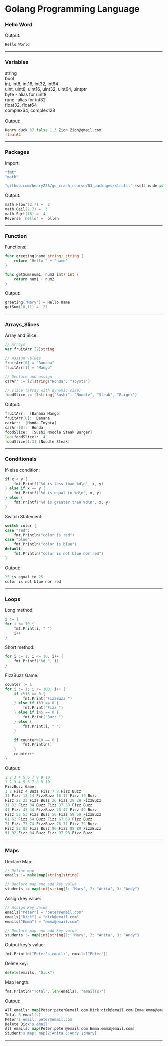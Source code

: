 # Golang Programming Language
### Hello Word  
Output:   
```go
Hello World
```

---

### Variables  
string  
bool  
int, int8, int16, int32, int64  
uint, uint8, uint16, uint32, uint64, uintptr  
byte - alias for uint8  
rune -alias for int32  
float32, float64  
complex64, complex128  
<br>
Output:  
```go
Henry duck 37 false 1.3 Zion Zion@gmail.com
float64
```

---  

### Packages  
Import:
```go
"fmt"
"math"

"github.com/henry226/go_crash_course/03_packages/strutil" (self made package)
``` 
Output:
```go
math.Floor(2.7) =  2
math.Ceil(2.7) =  3
math.Sqrt(16) =  4
Reverse 'hello' =  olleh
```

---

### Function
Functions:
```go
func greeting(name string) string {
	return "Hello " + "name"
}

func getSum(num1, num2 int) int {
	return num1 + num2
}
```
Output:
```go
greeting('Mary') = Hello name
getSum(10,11) =  21 
```

---

### Arrays_Slices
Array and Slice:
```go
// Arrays
var fruitArr [2]string

// Assign values
fruitArr[0] = "Banana"
fruitArr[1] = "Mango"  

// Declare and assign
carArr := [2]string{"Honda", "Toyota"}  

// slice (array with dynamic size)
foodSlice := []string{"Sushi", "Noodle", "Steak", "Burger"}
```
Output:
```go
fruitArr:  [Banana Mango]
fruitArr[0]:  Banana
carArr:  [Honda Toyota]
carArr[0]:  Honda
foodSlice:  [Sushi Noodle Steak Burger]
len(foodSlice):  4
foodSlice[1:3] [Noodle Steak]
```

---

### Conditionals
If-else condition:
```go
if x < y {
	fmt.Printf("%d is less than %d\n", x, y)
} else if x == y {
	fmt.Printf("%d is equal to %d\n", x, y)
} else {
	fmt.Printf("%d is greater than %d\n", x, y)
}
```
Switch Statement:
```go
switch color {
case "red":
	fmt.Println("color is red")
case "blue":
	fmt.Println("color is blue")
default:
	fmt.Println("color is not blue nor red")
}
```
Output:
```go
25 is equal to 25
color is not blue nor red
```

--- 

### Loops
Long method:
```go
i := 1
for i <= 10 {
	fmt.Print(i, " ")
	i++
}
```
Short method:
```go
for i := 1; i <= 10; i++ {
	fmt.Printf("%d ", i)
}
```
FizzBuzz Game: 
```go
counter := 1
for i := 1; i <= 100; i++ {
	if i%15 == 0 {
		fmt.Print("FizzBuzz ")
	} else if i%3 == 0 {
		fmt.Print("Fizz ")
	} else if i%5 == 0 {
		fmt.Print("Buzz ")
	} else {
		fmt.Print(i, " ")
	}

	if counter%10 == 0 {
		fmt.Println()
	}
	counter++
}
```
Output:
```go
1 2 3 4 5 6 7 8 9 10
1 2 3 4 5 6 7 8 9 10
FizzBuzz Game:
1 2 Fizz 4 Buzz Fizz 7 8 Fizz Buzz
11 Fizz 13 14 FizzBuzz 16 17 Fizz 19 Buzz
Fizz 22 23 Fizz Buzz 26 Fizz 28 29 FizzBuzz
31 32 Fizz 34 Buzz Fizz 37 38 Fizz Buzz
41 Fizz 43 44 FizzBuzz 46 47 Fizz 49 Buzz
Fizz 52 53 Fizz Buzz 56 Fizz 58 59 FizzBuzz
61 62 Fizz 64 Buzz Fizz 67 68 Fizz Buzz
71 Fizz 73 74 FizzBuzz 76 77 Fizz 79 Buzz
Fizz 82 83 Fizz Buzz 86 Fizz 88 89 FizzBuzz
91 92 Fizz 94 Buzz Fizz 97 98 Fizz Buzz
```

---

### Maps  
Declare Map:
```go
// Define map
emails := make(map[string]string)

// Declare map and add key value
students := map[int]string{1: "Mary", 2: "Anita", 3: "Andy"}
```
Assign key value:
```go
// Assign Key Value
emails["Peter"] = "peter@email.com"
emails["Dick"] = "dick@email.com"
emails["Emma"] = "emma@email.com"

// Declare map and add key value
students := map[int]string{1: "Mary", 2: "Anita", 3: "Andy"}
```
Output key's value:
```go
fmt.Println("Peter's email:", emails["Peter"])
```
Delete key:
```go
delete(emails, "Dick")
```
Map length: 
```go 
fmt.Println("Total", len(emails), "email(s)")
```
Output: 
```go
All emails: map[Peter:peter@email.com Dick:dick@email.com Emma:emma@email.com]
Total 3 email(s)
Peter's email: peter@email.com
Delete Dick's email
All emails: map[Peter:peter@email.com Emma:emma@email.com]
Student's map: map[2:Anita 3:Andy 1:Mary]
```

---
